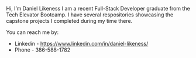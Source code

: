 Hi, I’m Daniel Likeness
I am a recent Full-Stack Developer graduate from the Tech Elevator Bootcamp.
I have several respositories showcasing the capstone projects I completed during my time there.

You can reach me by:
- Linkedin - https://www.linkedin.com/in/daniel-likeness/
- Phone - 386-588-1782
